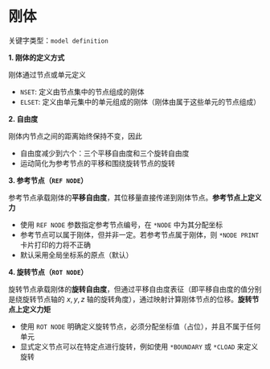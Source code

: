 # 刚体

关键字类型：`model definition`

**1. 刚体的定义方式**

刚体通过节点或单元定义

- `NSET`: 定义由节点集中的节点组成的刚体
- `ELSET`: 定义由单元集中的单元组成的刚体（刚体由属于这些单元的节点组成）

**2. 自由度**

刚体内节点之间的距离始终保持不变，因此

- 自由度减少到六个：三个平移自由度和三个旋转自由度
- 运动简化为参考节点的平移和围绕旋转节点的旋转

**3. 参考节点（`REF NODE`）**

参考节点承载刚体的**平移自由度**‌，其位移量直接传递到刚体节点。**参考节点上定义力**

- 使用 `REF NODE` 参数指定参考节点编号，在 `*NODE` 中为其分配坐标
- 参考节点可以属于刚体，但并非一定。若参考节点属于刚体，则 `*NODE PRINT` 卡片打印的力将不正确
- 默认采用全局坐标系的原点（默认）

**4. 旋转节点（`ROT NODE`）**

旋转节点承载刚体的**旋转自由度**，但通过平移自由度表征‌（即平移自由度的值分别是绕旋转节点轴的 $x,y,z$ 轴的旋转角度），通过映射计算刚体节点的位移。**旋转节点上定义力矩**

- 使用 `ROT NODE` 明确定义旋转节点，必须分配坐标值（占位），并且不属于任何单元
- 显式定义节点可以在特定点进行旋转，例如使用 `*BOUNDARY` 或 `*CLOAD` 来定义旋转